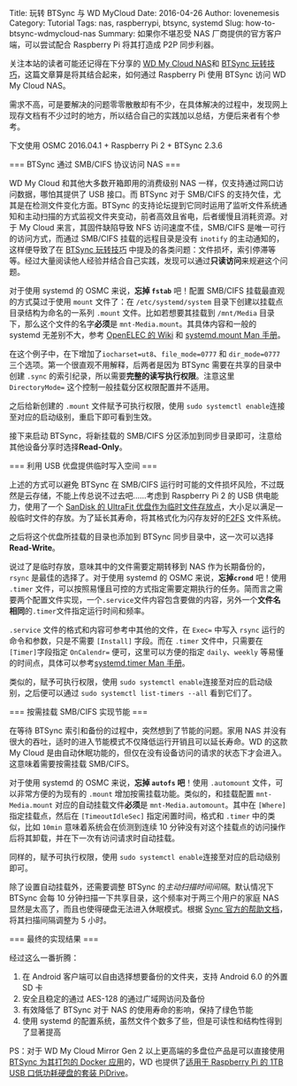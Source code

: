 Title: 玩转 BTSync 与 WD MyCloud
Date: 2016-04-26
Author: lovenemesis
Category: Tutorial
Tags: nas, raspberrypi, btsync, systemd
Slug: how-to-btsync-wdmycloud-nas
Summary: 如果你不堪忍受 NAS 厂商提供的官方客户端，可以尝试配合 Raspberry Pi 将其打造成 P2P 同步利器。

关注本站的读者可能还记得在下分享的 [WD My Cloud NAS](https://linuxtoy.org/archives/wd-mycloud-personal-nas-review.html)和 [BTSync 玩转技巧](https://linuxtoy.org/archives/tips-while-playing-btsync.html)，这篇文章算是将其结合起来，如何通过 Raspberry Pi 使用 BTSync 访问 WD My Cloud NAS。

需求不高，可是要解决的问题零零散散却有不少，在具体解决的过程中，发现网上现存文档有不少过时的地方，所以结合自己的实践加以总结，方便后来者有个参考。

下文使用 OSMC 2016.04.1 + Raspberry Pi 2 + BTSync 2.3.6 

=== BTSync 通过 SMB/CIFS 协议访问 NAS ===

WD My Cloud 和其他大多数开箱即用的消费级别 NAS 一样，仅支持通过网口访问数据，哪怕其提供了 USB 接口。而 BTSync 对于 SMB/CIFS 的支持欠佳，尤其是在检测文件变化方面。BTSync 的支持论坛提到它同时运用了监听文件系统通知和主动扫描的方式监视文件夹变动，前者高效且省电，后者缓慢且消耗资源。对于 My Cloud 来言，其固件缺陷导致 NFS 访问速度不佳，SMB/CIFS 是唯一可行的访问方式，而通过 SMB/CIFS 挂载的远程目录是没有 `inotify` 的主动通知的，这样便导致了在 [BTSync 玩转技巧](https://linuxtoy.org/archives/tips-while-playing-btsync.html) 中提及的各类问题：文件损坏，索引停滞等等。经过大量阅读他人经验并结合自己实践，发现可以通过**只读访问**来规避这个问题。

对于使用 systemd 的 OSMC 来说，**忘掉 `fstab`** 吧！配置 SMB/CIFS 挂载最直观的方式莫过于使用 `mount` 文件了：在 `/etc/systemd/system` 目录下创建以挂载点目录结构为命名的一系列 `.mount` 文件。比如若想要其挂载到 `/mnt/Media` 目录下，那么这个文件的名字**必须**是 `mnt-Media.mount`。其具体内容和一般的 systemd 无差别不大，参考 [OpenELEC 的 Wiki](http://wiki.openelec.tv/index.php?title=Mounting_network_shares) 和 [systemd.mount Man 手册](https://www.freedesktop.org/software/systemd/man/systemd.mount.html)。

在这个例子中，在下增加了`iocharset=ut8`、`file_mode=0777` 和 `dir_mode=0777` 三个选项。第一个很直观不用解释，后两者是因为 BTSync 需要在共享的目录中创建 `.sync` 的索引纪录，所以需要**完整的读写执行权限**。注意这里 `DirectoryMode=` 这个控制一般挂载分区权限配置并不适用。

之后给新创建的 `.mount` 文件赋予可执行权限，使用 `sudo systemctl enable`连接至对应的启动级别，重启下即可看到生效。

接下来启动 BTSync，将新挂载的 SMB/CIFS 分区添加到同步目录即可，注意给其他设备分享时选择**Read-Only**。

=== 利用 USB 优盘提供临时写入空间 ===

上述的方式可以避免 BTSync 在 SMB/CIFS 运行时可能的文件损坏风险，不过既然是云存储，不能上传总说不过去吧……考虑到 Raspberry Pi 2 的 USB 供电能力，使用了一个 [SanDisk 的 UltraFit 优盘作为临时文件存放点](https://www.amazon.cn/%E7%94%B5%E8%84%91-it-%E5%8A%9E%E5%85%AC/dp/B00YFI1EBC)，大小足以满足一般临时文件的存放。为了延长其寿命，将其格式化为闪存友好的[F2FS](https://en.wikipedia.org/wiki/F2FS) 文件系统。

之后将这个优盘所挂载的目录也添加到 BTSync 同步目录中，这一次可以选择**Read-Write**。

说过了是临时存放，意味其中的文件需要定期转移到 NAS 作为长期备份的，`rsync` 是最佳的选择了。对于使用 systemd 的 OSMC 来说，**忘掉`crond`** 吧！使用 `.timer` 文件，可以按照易懂且可控的方式指定需要定期执行的任务。简而言之需要两个配置文件实现，一个`.service`文件内容包含要做的内容，另外一个**文件名相同**的`.timer`文件指定运行时间和频率。

`.service` 文件的格式和内容可参考中其他的文件，在 `Exec=` 中写入 `rsync` 运行的命令和参数，只是不需要 `[Install]` 字段。而在 `.timer` 文件中，只需要在`[Timer]`字段指定 `OnCalendr=` 便可，这里可以方便的指定 `daily`、`weekly` 等易懂的时间点，具体可以参考[systemd.timer Man 手册](https://www.freedesktop.org/software/systemd/man/systemd.timer.html)。

类似的，赋予可执行权限，使用 `sudo systemctl enable`连接至对应的启动级别，之后便可以通过 `sudo systemctl list-timers --all` 看到它们了。

=== 按需挂载 SMB/CIFS 实现节能 ===

在等待 BTSync 索引和备份的过程中，突然想到了节能的问题。家用 NAS 并没有很大的吞吐，适时的进入节能模式不仅降低运行开销且可以延长寿命。WD 的这款 My Cloud 是由自动休眠功能的，但仅在没有设备访问的请求的状态下才会进入。这意味着需要按需挂载 SMB/CIFS。

对于使用 systemd 的 OSMC 来说，**忘掉 `autofs` 吧**！使用 `.automount` 文件，可以非常方便的为现有的 `.mount` 增加按需挂载功能。类似的，和挂载配置 `mnt-Media.mount` 对应的自动挂载文件**必须**是 `mnt-Media.automount`。其中在 `[Where]` 指定挂载点，然后在 `[TimeoutIdleSec]` 指定闲置时间，格式和 `.timer` 中的类似，比如 `10min` 意味着系统会在侦测到连续 10 分钟没有对这个挂载点的访问操作后将其卸载，并在下一次有访问请求时自动挂载。

同样的，赋予可执行权限，使用 `sudo systemctl enable`连接至对应的启动级别即可。

除了设置自动挂载外，还需要调整 BTSync 的*主动扫描时间间隔*。默认情况下 BTSync 会每 10 分钟扫描一下共享目录，这个频率对于两三个用户的家庭 NAS 显然是太高了，而且也使得硬盘无法进入休眠模式。根据 [Sync 官方的帮助文档](http://help.getsync.com/hc/en-us/articles/205449995-Sync-prevents-HDD-from-sleeping-on-NAS-)，将其扫描间隔调整为 5 小时。


=== 最终的实现结果 ===

经过这么一番折腾：

1. 在 Android 客户端可以自由选择想要备份的文件夹，支持 Android 6.0 的外置 SD 卡
2. 安全且稳定的通过 AES-128 的通过广域网访问及备份
3. 有效降低了 BTSync 对于 NAS 的使用寿命的影响，保持了绿色节能
4. 使用 systemd 的配置系统，虽然文件个数多了些，但是可读性和结构性得到了显著提高

PS：对于 WD My Cloud Mirror Gen 2 以上更高端的多盘位产品是可以直接使用 [BTSync 为其打包的 Docker 应用](http://help.getsync.com/hc/en-us/articles/205504749)的，WD 也提供了[适用于 Raspberry Pi 的 1TB USB 口低功耗硬盘的套装 PiDrive](http://wdlabs.wd.com/products/wd-pidrive-1tb-kit/)。





